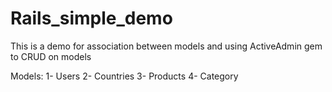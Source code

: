 # Rails_simple_demo
This is a demo for association between models and using  ActiveAdmin gem to CRUD on models

Models:
1- Users
2- Countries
3- Products
4- Category
